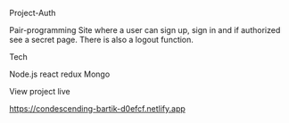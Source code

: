 
Project-Auth

Pair-programming
Site where a user can sign up, sign in and if authorized see a secret page. There is also a logout function.

Tech

Node.js
react
redux
Mongo


View project live

https://condescending-bartik-d0efcf.netlify.app
